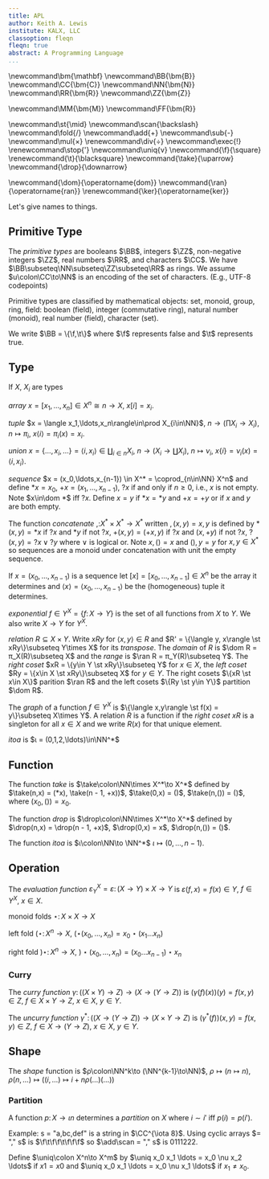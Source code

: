 ```yaml
---
title: APL
author: Keith A. Lewis
institute: KALX, LLC
classoption: fleqn
fleqn: true
abstract: A Programming Language
...
```



\newcommand\bm{\mathbf}
\newcommand\BB{\bm{B}}
\newcommand\CC{\bm{C}}
\newcommand\NN{\bm{N}}
\newcommand\RR{\bm{R}}
\newcommand\ZZ{\bm{Z}}

\newcommand\MM{\bm{M}}
\newcommand\FF{\bm{R}}

\newcommand\st{\mid}
\newcommand\scan{\backslash}
\newcommand\fold{/}
\newcommand\add{+}
\newcommand\sub{-}
\newcommand\mul{×}
\renewcommand\div{÷}
\newcommand\exec{!}
\renewcommand\stop{'}
\newcommand\uniq{ν}
\newcommand{\f}{\square}
\renewcommand{\t}{\blacksquare}
\newcommand{\take}{\uparrow}
\newcommand{\drop}{\downarrow}

\newcommand{\dom}{\operatorname{dom}}
\newcommand{\ran}{\operatorname{ran}}
\renewcommand{\ker}{\operatorname{ker}}

Let's give names to things.

## Primitive Type

The _primitive types_ are
booleans $\BB$,
integers $\ZZ$,
non-negative integers $\ZZ$,
real numbers $\RR$, 
and characters $\CC$.
We have $\BB\subseteq\NN\subseteq\ZZ\subseteq\RR$ as rings.
We assume $u\colon\CC\to\NN$ is an encoding of the set of characters. (E.g., UTF-8 codepoints)

Primitive types are classified by mathematical objects: set, monoid, group, ring, field:
boolean (field),
integer (commutative ring),
natural number (monoid),
real number (field),
character (set).

We write $\BB = \{\f,\t\}$ where $\f$ represents false and $\t$ represents true.

## Type

If $X$, $X_i$ are types

_array_ $x = [x_1,\ldots,x_n]\in X^n\cong n\to X$, $x[i] = x_i$.

_tuple_ $x = \langle x_1,\ldots,x_n\rangle\in\prod X_{i\in\NN}$, $n\to(\prod X_i\to X_i)$,
$n\mapsto π_i$, 
$x\langle i\rangle = π_i(x) = x_i$.

_union_ $x = \{\ldots,x_i,\ldots\} = \langle i,x_i\rangle\in\coprod_{i\in n} X_i$, $n\to(X_i\to\coprod X_i)$,
$n\mapsto ν_i$, $x\{i\} = ν_i(x) = \langle i,x_i\rangle$.

_sequence_ $x = (x_0,\ldots,x_{n-1}) \in X^* = \coprod_{n\in\NN} X^n$ and define
$*x = x_0$,
$+x = (x_1,\ldots,x_{n-1})$, $?x$ if and only if $n\ge 0$, i.e., $x$ is not empty.
Note $x\in\dom *$ iff $?x$.
Define $x = y$ if $*x = *y$ and $+x = +y$ or if $x$ and $y$ are both empty.

The function _concatenate_ $,\colon X^*\times X^*\to X^*$
written $,(x,y) = x,y$
is defined by $*(x,y) = *x$ if $?x$ and $*y$ if not $?x$,
$+(x,y) = (+x,y)$ if $?x$ and $(x,+y)$ if not $?x$,
$?(x,y) = ?x\vee ?y$ where $\vee$ is logical or.
Note $x,() = x$ and $(),y = y$ for $x,y\in X^*$ so
sequences are a monoid under concatenation with unit the empty sequence.

If $x = (x_0,\ldots,x_{n-1})$ is a sequence let
$[x] = [x_0,\ldots,x_{n-1}]\in X^n$ be the array it determines
and $\langle x\rangle = \langle x_0,\ldots,x_{n-1}\rangle$ be the (homogeneous) tuple
it determines.

_exponential_ $f\in Y^X = \{f\colon X\to Y\}$ is the set of all functions from $X$ to $Y$.
We also write $X\to Y$ for $Y^X$.

_relation_ $R\subseteq X\times Y$. Write $xRy$ for $\langle x,y\rangle\in R$
and $R' = \{\langle y, x\rangle \st xRy\}\subseteq Y\times X$ for its _transpose_.
The _domain_ of $R$ is $\dom R = π_X(R)\subseteq X$ and
the _range_ is $\ran R = π_Y(R)\subseteq Y$.
The _right coset_ $xR = \{y\in Y \st xRy\}\subseteq Y$ for $x\in X$,
the _left coset_ $Ry = \{x\in X \st xRy\}\subseteq X$ for $y\in Y$.
The right cosets $\{xR \st x\in X\}$
parition $\ran R$ and the left cosets $\{Ry \st y\in Y\}$ partition $\dom R$.

The _graph_ of a function $f\in Y^X$ is
$\{\langle x,y\rangle \st f(x) = y\}\subseteq X\times Y$. A relation $R$ is a function if the
_right coset_ $xR$ is a singleton for all $x\in X$ and we
write $R(x)$ for that unique element.

_itoa_ is $ι = (0,1,2,\ldots)\in\NN^*$

## Function

The function _take_ is $\take\colon\NN\times X^*\to X^*$
defined by $\take(n,x) = (*x), \take(n - 1, +x))$, $\take(0,x) = ()$, $\take(n,()) = ()$,
where $(x_0, ()) = x_0$.

The function _drop_ is $\drop\colon\NN\times X^*\to X^*$
defined by $\drop(n,x) = \drop(n - 1, +x)$, $\drop(0,x) = x$, $\drop(n,()) = ()$.

The function _itoa_ is $ι\colon\NN\to \NN^*$ $ι\mapsto (0,\ldots,n-1)$.

## Operation

The _evaluation function_ $ε_Y^X = ε\colon (X\to Y)\times X\to Y$
is $ε(f,x) = f(x)\in Y$, $f\in Y^X$, $x\in X$.

monoid folds $\star\colon X\times X\to X$

left fold $(\star\colon X^n\to X$, $(\star(x_0,\ldots,x_n) = x_0\star(x_1\dots x_n)$

right fold $)\star\colon X^n\to X$, $)\star(x_0,\ldots,x_n) = (x_0\dots x_{n-1})\star x_n$

### Curry

The _curry function_ $γ\colon ((X\times Y)\to Z)\to (X\to(Y\to Z))$ is
$(γ(f)(x))(y) = f(x,y)\in Z$, $f\in X\times Y\to Z$, $x\in X$, $y\in Y$.

The _uncurry function_ $γ^*\colon ((X\to (Y\to Z))\to (X\times Y\to Z)$
is $(γ^*(f))(x,y) = f(x,y)\in Z$, $f\in X\to(Y\to Z)$, $x\in X$, $y\in Y$.

## Shape

The _shape_ function is $ρ\colon\NN^k\to (\NN^{k-1}\to\NN)$, $ρ\mapsto(n \mapsto n)$,
$ρ(n,\ldots)\mapsto ((i,\ldots) \mapsto i + n ρ(\ldots)(\ldots))$

### Partition

A function $p\colon X\to\iota n$ determines a _partition_ on $X$ where $i\sim i'$ iff $p(i) = p(i')$.

Example: s = "a,bc,def" is a string in $\CC^{\iota 8}$. Using cyclic arrays
$= "," s$ is $\f\t\f\f\t\f\f\f$ so $\add\scan = "," s$ is $0111222$.

Define $\uniq\colon X^n\to X^m$ by $\uniq x_0 x_1 \ldots = x_0 \nu x_2 \ldots$
if $x1 = x0$ and $\uniq x_0 x_1 \ldots = x_0 \nu x_1 \ldots$ if $x_1 \not= x_0$.

<!--
## Remarks

Natural numbers $\NN = \{0, 1, \ldots\}$.

$\iota n = \{0, \ldots, n - 1\}$, $n\in\NN$.

$\iota\colon\NN\to\NN^*$ where $\NN^* = \coprod{n\ge0}\NN^n$.  
$\iota n\in\NN^n$.

Every expression is a list of data or functions in Polish notation.

Expressions are parsed right to left.

Data is pushed on the call stack.

Functions know what is on the call stack.

_Each_ is $f␣\scan␣x␣y␣\ldots$ is $f␣x␣f␣y␣\ldots$, $f␣g\scan ␣x$ is $f␣x␣g␣x$.

_Fold_ is $f \fold a␣b \ldots$ is $f␣a␣f␣b␣\ldots))$.

$K$ is the constant function $K\colon X\to\{Y\to X\}$ where $Kxy = x$.

Use $!$ for evaluation. 

_Array_ $X^{\iota n}$, $[␣x_0␣x_1␣\ldots\colon \iota n\to X$ by $i\mapsto x_i$.

_Tuple_ $\sqcap_{i\in I} X_i$, $\langle␣x_0␣x_1␣\ldots\colon I\to\coprod{i\in I}X_i$ by $i\mapsto (i, x_i)$.

## Examples

_Average_ $\div␣\stop␣\add\fold␣\add\fold K 1\scan␣x_0␣x_1␣\ldots$

## Types

_boolean_ $\BB$.

_integer_ $\ZZ$.

_unsigned_ $\NN$.

_number_ $\RR$.

_character_ $\CC$ utf-8 _code points_.

## Structures



Storage: stack (life of function), heap (life of process), persistent (across processes), lazy generators.
-->
